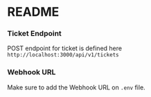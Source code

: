# README
### Ticket Endpoint
POST endpoint for ticket is defined here `http://localhost:3000/api/v1/tickets`

### Webhook URL
Make sure to add the Webhook URL on `.env` file.